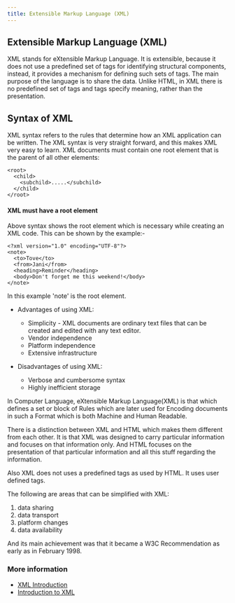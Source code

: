 ```yaml
---
title: Extensible Markup Language (XML)
---
```

## Extensible Markup Language (XML)

  XML stands for eXtensible Markup Language. It is extensible, because it does not use a predefined set of tags for identifying structural components, instead, it provides a mechanism for defining such sets of tags. The main purpose of the language is to share the data. Unlike HTML, in XML there is no predefined set of tags and tags specify meaning, rather than the presentation.
  
 ## Syntax of XML
  XML syntax refers to the rules that determine how an XML application can be written. The XML syntax is very straight forward, and this    makes XML very easy to learn.
  XML documents must contain one root element that is the parent of all other elements:
  
```
<root>
  <child>
    <subchild>.....</subchild>
  </child>
</root>
```  
#### XML must have a root element 
Above syntax shows the root element which is necessary while creating an XML code. This can be shown by the example:-
```
<?xml version="1.0" encoding="UTF-8"?>
<note>
  <to>Tove</to>
  <from>Jani</from>
  <heading>Reminder</heading>
  <body>Don't forget me this weekend!</body>
</note>
```
In this example 'note' is the root element.
 
  
  * Advantages of using XML:
    * Simplicity - XML documents are ordinary text files that can be created and edited with any text editor.
    * Vendor independence
    * Platform independence
    * Extensive infrastructure
  
 * Disadvantages of using XML:
   * Verbose and cumbersome syntax
   * Highly inefficient storage  

In Computer Language, eXtensible Markup Language(XML) is that which defines a set or block of Rules which are later used for Encoding documents in such a Format which is both Machine and Human Readable.

There is a distinction between XML and HTML which makes them different from each other. It is that XML was designed to carry particular information and focuses on that information only. And HTML focuses on the presentation of that particular information and all this stuff regarding the information.

Also XML does not uses a predefined tags as used by HTML. It uses user defined tags.

The following are areas that can be simplified with XML: 
1. data sharing
2. data transport
3. platform changes
4. data availability

And its main achievement was that it became a W3C Recommendation as early as in February 1998.

### More information

* [XML Introduction](https://developer.mozilla.org/en-US/docs/XML_introduction)
* [Introduction to XML](https://www.w3schools.com/xml/xml_whatis.asp)
